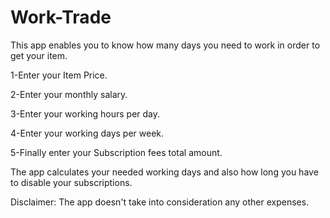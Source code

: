 # Work-Trade

This app enables you to know how many days you need to work in order to get your item.

1-Enter your Item Price.

2-Enter your monthly salary.

3-Enter your working hours per day.

4-Enter your working days per week.

5-Finally enter your Subscription fees total amount.

The app calculates your needed working days and also how long you have to disable your subscriptions.

Disclaimer:
The app doesn't take into consideration any other expenses.
